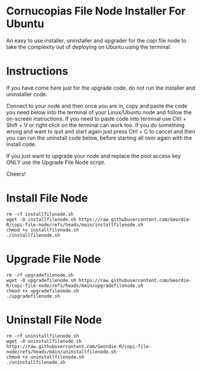 # Cornucopias File Node Installer For Ubuntu
An easy to use installer, uninstaller and upgrader for the copi file node to take the complexity out of deploying on Ubuntu using the terminal.

# Instructions
If you have come here just for the upgrade code, do not run the installer and uninstaller code.

Connect to your node and then once you are in, copy and paste the code you need below into the terminal of your Linux/Ubuntu node and follow the on-screen instructions.  If you need to paste code into terminal use Ctrl + Shift + V or right click on the terminal can work too.  If you do something wrong and want to quit and start again just press Ctrl + C to cancel and then you can run the uninstall code below, before starting all over again with the Install code.

If you just want to upgrade your node and replace the pool access key ONLY use the Upgrade File Node script.

Cheers!

# Install File Node
```
rm -rf installfilenode.sh
wget -O installfilenode.sh https://raw.githubusercontent.com/Geordie-R/copi-file-node/refs/heads/main/installfilenode.sh
chmod +x installfilenode.sh
./installfilenode.sh
```

# Upgrade File Node
```
rm -rf upgradefilenode.sh
wget -O upgradefilenode.sh https://raw.githubusercontent.com/Geordie-R/copi-file-node/refs/heads/main/upgradefilenode.sh
chmod +x upgradefilenode.sh
./upgradefilenode.sh
```


# Uninstall File Node
```
rm -rf uninstallfilenode.sh
wget -O uninstallfilenode.sh https://raw.githubusercontent.com/Geordie-R/copi-file-node/refs/heads/main/uninstallfilenode.sh
chmod +x uninstallfilenode.sh
./uninstallfilenode.sh
```
